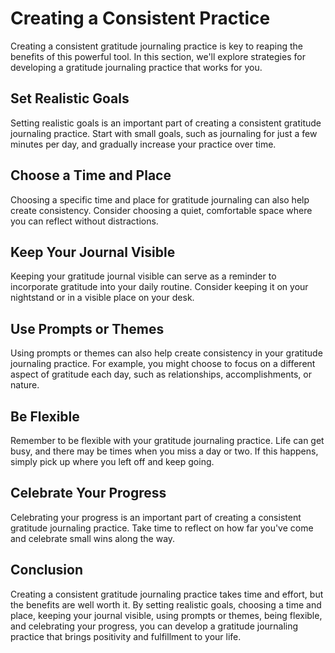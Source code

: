 Creating a Consistent Practice
===================================================================================

Creating a consistent gratitude journaling practice is key to reaping the benefits of this powerful tool. In this section, we'll explore strategies for developing a gratitude journaling practice that works for you.

Set Realistic Goals
-------------------

Setting realistic goals is an important part of creating a consistent gratitude journaling practice. Start with small goals, such as journaling for just a few minutes per day, and gradually increase your practice over time.

Choose a Time and Place
-----------------------

Choosing a specific time and place for gratitude journaling can also help create consistency. Consider choosing a quiet, comfortable space where you can reflect without distractions.

Keep Your Journal Visible
-------------------------

Keeping your gratitude journal visible can serve as a reminder to incorporate gratitude into your daily routine. Consider keeping it on your nightstand or in a visible place on your desk.

Use Prompts or Themes
---------------------

Using prompts or themes can also help create consistency in your gratitude journaling practice. For example, you might choose to focus on a different aspect of gratitude each day, such as relationships, accomplishments, or nature.

Be Flexible
-----------

Remember to be flexible with your gratitude journaling practice. Life can get busy, and there may be times when you miss a day or two. If this happens, simply pick up where you left off and keep going.

Celebrate Your Progress
-----------------------

Celebrating your progress is an important part of creating a consistent gratitude journaling practice. Take time to reflect on how far you've come and celebrate small wins along the way.

Conclusion
----------

Creating a consistent gratitude journaling practice takes time and effort, but the benefits are well worth it. By setting realistic goals, choosing a time and place, keeping your journal visible, using prompts or themes, being flexible, and celebrating your progress, you can develop a gratitude journaling practice that brings positivity and fulfillment to your life.


